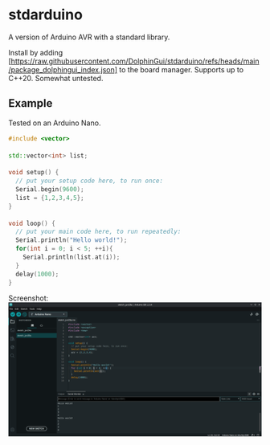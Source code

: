 # stdarduino

A version of Arduino AVR with a standard library.

Install by adding [https://raw.githubusercontent.com/DolphinGui/stdarduino/refs/heads/main/package_dolphingui_index.json]
to the board manager. Supports up to C++20. Somewhat untested.

## Example
Tested on an Arduino Nano. 
```cpp
#include <vector>

std::vector<int> list;

void setup() {
  // put your setup code here, to run once:
  Serial.begin(9600);
  list = {1,2,3,4,5};
}

void loop() {
  // put your main code here, to run repeatedly:
  Serial.println("Hello world!");
  for(int i = 0; i < 5; ++i){
    Serial.println(list.at(i));
  }
  delay(1000);
}
```

Screenshot:
![Screenshot](example1.png)
